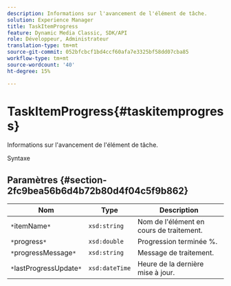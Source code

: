 ```yaml
---
description: Informations sur l'avancement de l'élément de tâche.
solution: Experience Manager
title: TaskItemProgress
feature: Dynamic Media Classic, SDK/API
role: Développeur, Administrateur
translation-type: tm+mt
source-git-commit: 052bfcbcf1bd4ccf60afa7e3325bf58dd07cba85
workflow-type: tm+mt
source-wordcount: '40'
ht-degree: 15%

---
```



# TaskItemProgress{#taskitemprogress}

Informations sur l&#39;avancement de l&#39;élément de tâche.

Syntaxe

## Paramètres {#section-2fc9bea56b6d4b72b80d4f04c5f9b862}

| Nom | Type | Description |
|---|---|---|
| `*`itemName`*` | `xsd:string` | Nom de l&#39;élément en cours de traitement. |
| `*`progress`*` | `xsd:double` | Progression terminée %. |
| `*`progressMessage`*` | `xsd:string` | Message de traitement. |
| `*`lastProgressUpdate`*` | `xsd:dateTime` | Heure de la dernière mise à jour. |

